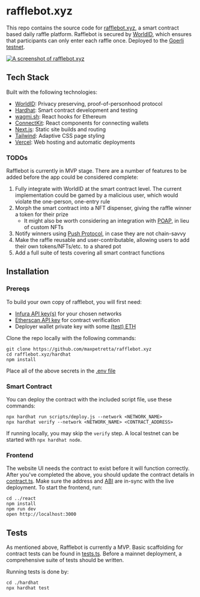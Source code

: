 # rafflebot.xyz
This repo contains the source code for [rafflebot.xyz](https://rafflebot.xyz), a smart contract based daily raffle platform.  Rafflebot is secured by [WorldID](https://id.worldcoin.org), which ensures that participants can only enter each raffle once.  Deployed to the [Goerli testnet](https://goerli.etherscan.io/address/0x411A84893aEd4fD5495e210A9f11FA009757fb98).

[![A screenshot of rafflebot.xyz](./public/site.png)](https://rafflebot.xyz)

## Tech Stack
Built with the following technologies:

* [WorldID](https://id.worldcoin.org): Privacy preserving, proof-of-personhood protocol
* [Hardhat](https://hardhat.org/): Smart contract development and testing
* [wagmi.sh](https://wagmi.sh/): React hooks for Ethereum
* [ConnectKit](https://docs.family.co/connectkit): React components for connecting wallets
* [Next.js](https://nextjs.org/): Static site builds and routing
* [Tailwind](https://tailwindcss.com/): Adaptive CSS page styling
* [Vercel](https://vercel.com/): Web hosting and automatic deployments

### TODOs
Rafflebot is currently in MVP stage.  There are a number of features to be added before the app could be considered complete:
1. Fully integrate with WorldID at the smart contract level.  The current implementation could be gamed by a malicious user, which would violate the one-person, one-entry rule
2. Morph the smart contract into a NFT dispenser, giving the raffle winner a token for their prize
    - It might also be worth considering an integration with [POAP](https://poap.xyz/), in lieu of custom NFTs
3. Notify winners using [Push Protocol](https://push.org/), in case they are not chain-savvy
4. Make the raffle reusable and user-contributable, allowing users to add their own tokens/NFTs/etc. to a shared pot
5. Add a full suite of tests covering all smart contract functions

## Installation

### Prereqs
To build your own copy of rafflebot, you will first need:
* [Infura API key(s)](https://infura.io/) for your chosen networks
* [Etherscan API key](https://etherscan.io/apis) for contract verification
* Deployer wallet private key with some [(test) ETH](https://faucet.paradigm.xyz/)

Clone the repo locally with the following commands:
```
git clone https://github.com/maxpetretta/rafflebot.xyz
cd rafflebot.xyz/hardhat
npm install
```

Place all of the above secrets in the [.env file](./hardhat/.env.example)

### Smart Contract
You can deploy the contract with the included script file, use these commands:
```
npx hardhat run scripts/deploy.js --network <NETWORK_NAME>
npx hardhat verify --network <NETWORK_NAME> <CONTRACT_ADDRESS>
```

If running locally, you may skip the `verify` step.  A local testnet can be started with `npx hardhat node`.

### Frontend
The website UI needs the contract to exist before it will function correctly.  After you've completed the above, you should update the contract details in [contract.ts](./react/lib/contract.ts).  Make sure the address and [ABI](./react/lib/abi/Rafflebot.json) are in-sync with the live deployment.  To start the frontend, run:
```
cd ../react
npm install
npm run dev
open http://localhost:3000
```

## Tests
As mentioned above, Rafflebot is currently a MVP.  Basic scaffolding for contract tests can be found in [tests.ts](./hardhat/test/tests.ts).  Before a mainnet deployment, a comprehensive suite of tests should be written.

Running tests is done by:
```
cd ./hardhat
npx hardhat test
```
